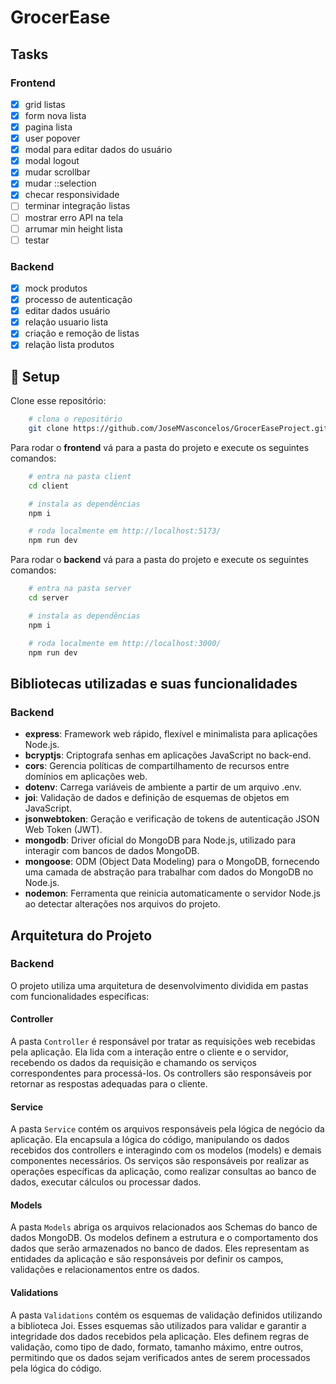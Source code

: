 # GrocerEase

## Tasks

### Frontend

- [x] grid listas
- [x] form nova lista
- [x] pagina lista
- [x] user popover
- [x] modal para editar dados do usuário
- [x] modal logout
- [x] mudar scrollbar
- [x] mudar ::selection
- [x] checar responsividade
- [ ] terminar integração listas
- [ ] mostrar erro API na tela
- [ ] arrumar min height lista
- [ ] testar

### Backend

- [x] mock produtos
- [x] processo de autenticação
- [x] editar dados usuário
- [x] relação usuario lista
- [x] criação e remoção de listas
- [x] relação lista produtos

## 🚀 Setup

Clone esse repositório:

```bash
    # clona o repositório
    git clone https://github.com/JoseMVasconcelos/GrocerEaseProject.git
```

Para rodar o **frontend** vá para a pasta do projeto e execute os seguintes comandos:

```bash
    # entra na pasta client
    cd client

    # instala as dependências
    npm i

    # roda localmente em http://localhost:5173/
    npm run dev
```

Para rodar o **backend** vá para a pasta do projeto e execute os seguintes comandos:

```bash
    # entra na pasta server
    cd server

    # instala as dependências
    npm i

    # roda localmente em http://localhost:3000/
    npm run dev
```

## Bibliotecas utilizadas e suas funcionalidades

### Backend

- **express**: Framework web rápido, flexível e minimalista para aplicações Node.js.
- **bcryptjs**: Criptografa senhas em aplicações JavaScript no back-end.
- **cors**: Gerencia políticas de compartilhamento de recursos entre domínios em aplicações web.
- **dotenv**: Carrega variáveis de ambiente a partir de um arquivo .env.
- **joi**: Validação de dados e definição de esquemas de objetos em JavaScript.
- **jsonwebtoken**: Geração e verificação de tokens de autenticação JSON Web Token (JWT).
- **mongodb**: Driver oficial do MongoDB para Node.js, utilizado para interagir com bancos de dados MongoDB.
- **mongoose**: ODM (Object Data Modeling) para o MongoDB, fornecendo uma camada de abstração para trabalhar com dados do MongoDB no Node.js.
- **nodemon**: Ferramenta que reinicia automaticamente o servidor Node.js ao detectar alterações nos arquivos do projeto.

## Arquitetura do Projeto

### **Backend**

O projeto utiliza uma arquitetura de desenvolvimento dividida em pastas com funcionalidades específicas:

#### Controller

A pasta `Controller` é responsável por tratar as requisições web recebidas pela aplicação. Ela lida com a interação entre o cliente e o servidor, recebendo os dados da requisição e chamando os serviços correspondentes para processá-los. Os controllers são responsáveis por retornar as respostas adequadas para o cliente.

#### Service

A pasta `Service` contém os arquivos responsáveis pela lógica de negócio da aplicação. Ela encapsula a lógica do código, manipulando os dados recebidos dos controllers e interagindo com os modelos (models) e demais componentes necessários. Os serviços são responsáveis por realizar as operações específicas da aplicação, como realizar consultas ao banco de dados, executar cálculos ou processar dados.

#### Models

A pasta `Models` abriga os arquivos relacionados aos Schemas do banco de dados MongoDB. Os modelos definem a estrutura e o comportamento dos dados que serão armazenados no banco de dados. Eles representam as entidades da aplicação e são responsáveis por definir os campos, validações e relacionamentos entre os dados.

#### Validations

A pasta `Validations` contém os esquemas de validação definidos utilizando a biblioteca Joi. Esses esquemas são utilizados para validar e garantir a integridade dos dados recebidos pela aplicação. Eles definem regras de validação, como tipo de dado, formato, tamanho máximo, entre outros, permitindo que os dados sejam verificados antes de serem processados pela lógica do código.
